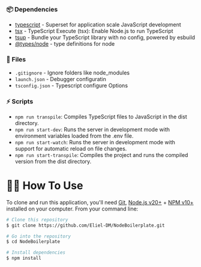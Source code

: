 ### 📦 Dependencies

- [typescript][typescript-npm] - Superset for application scale JavaScript development
- [tsx][tsx-npm] - TypeScript Execute (tsx): Enable Node.js to run TypeScript
- [tsup][tsup-npm] - Bundle your TypeScript library with no config, powered by esbuild
- [@types/node][@types/node-npm] - type definitions for node

### 📄 Files

- `.gitignore` - Ignore folders like node_modules
- `launch.json` - Debugger configuratin
- `tsconfig.json` - Typescript configure Options

### ⚡ Scripts

- `npm run transpile`: Compiles TypeScript files to JavaScript in the dist directory.
- `npm run start-dev`: Runs the server in development mode with environment variables loaded from the .env file.
- `npm run start-watch`: Runs the server in development mode with support for automatic reload on file changes.
- `npm run start-transpile`: Compiles the project and runs the compiled version from the dist directory.

# 👨‍💻 How To Use


To clone and run this application, you'll need [Git](https://git-scm.com), [Node.js v20+](https://nodejs.org/en/) + [NPM v10+](https://nodejs.org/en/) installed on your computer. From your command line:

```bash
# Clone this repository
$ git clone https://github.com/Eliel-DM/NodeBoilerplate.git

# Go into the repository
$ cd NodeBoilerplate

# Install dependencies
$ npm install
```
[typescript]: https://www.typescriptlang.org/
[typescript-5-4]: https://www.typescriptlang.org/
[ts-badge]: https://img.shields.io/badge/TypeScript-5.4-blue.svg
[nodejs-badge]: https://img.shields.io/badge/Node.js->=%2020.00-blue.svg
[nodejs]: https://nodejs.org/
[dribble-icon]: https://dribbble.com/Schakalwal
[typescript-npm]: https://www.npmjs.com/package/typescript
[tsx-npm]: https://www.npmjs.com/package/tsx
[tsup-npm]: https://www.npmjs.com/package/tsup
[@types/node-npm]: https://www.npmjs.com/package/@types/node
